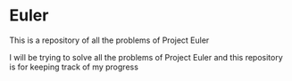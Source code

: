 # Euler
This is a repository of all the problems of Project Euler

I will be trying to solve all the problems of Project Euler and this repository is for keeping track of my progress
